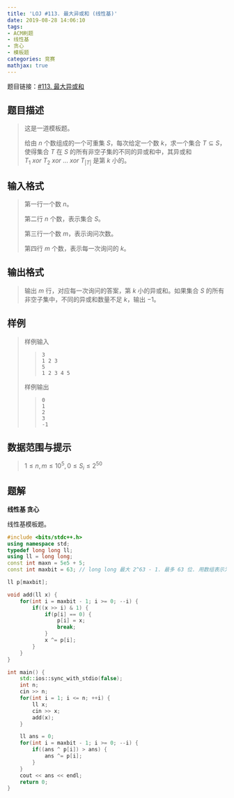 ```yaml
---
title: 'LOJ #113. 最大异或和 (线性基)'
date: 2019-08-28 14:06:10
tags:
- ACM刷题
- 线性基
- 贪心
- 模板题
categories: 竞赛
mathjax: true
---
```


题目链接：[#113. 最大异或和](https://loj.ac/problem/113)

## 题目描述

> 这是一道模板题。
> 
> 给由 $n$ 个数组成的一个可重集 $S$，每次给定一个数 $k$，求一个集合 $T \subseteq S$，使得集合 $T$ 在 $S$ 的所有非空子集的不同的异或和中，其异或和 $T_1\ xor\ T_2\ xor\ ... \ xor\ T_{|T|}$ 是第 $k$ 小的。

<!--more-->

## 输入格式

> 第一行一个数 $n$。
> 
> 第二行 $n$ 个数，表示集合 $S$。
> 
> 第三行一个数 $m$，表示询问次数。
> 
> 第四行 $m$ 个数，表示每一次询问的 $k$。

## 输出格式

> 输出 $m$ 行，对应每一次询问的答案，第 $k$ 小的异或和。如果集合 $S$ 的所有非空子集中，不同的异或和数量不足 $k$，输出 $-1$。

## 样例

> 样例输入
> 
> >     3
> >     1 2 3
> >     5
> >     1 2 3 4 5
> 
> 样例输出
> 
> >     0
> >     1
> >     2
> >     3
> >     -1


## 数据范围与提示

> $1\le n,m\le 10^5, 0\le S_i\le 2^{50}$

## 题解

**线性基 贪心**

线性基模板题。

```cpp
#include <bits/stdc++.h>
using namespace std;
typedef long long ll;
using ll = long long;
const int maxn = 5e5 + 5;
const int maxbit = 63; // long long 最大 2^63 - 1. 最多 63 位. 用数组表示为 0 ~ 62.

ll p[maxbit];

void add(ll x) {
    for(int i = maxbit - 1; i >= 0; --i) {
        if((x >> i) & 1) {
            if(p[i] == 0) {
                p[i] = x;
                break;
            }
            x ^= p[i];
        }
    }
}

int main() {
    std::ios::sync_with_stdio(false);
    int n;
    cin >> n;
    for(int i = 1; i <= n; ++i) {
        ll x;
        cin >> x;
        add(x);
    }

    ll ans = 0;
    for(int i = maxbit - 1; i >= 0; --i) {
        if((ans ^ p[i]) > ans) {
            ans ^= p[i];
        }
    }
    cout << ans << endl;
    return 0;
}
```